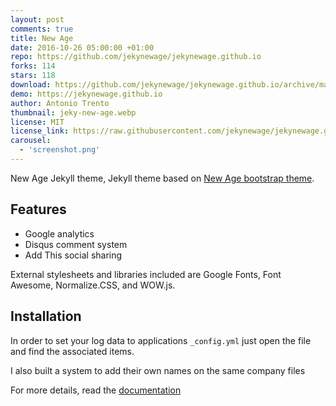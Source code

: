 ```yaml
---
layout: post
comments: true
title: New Age
date: 2016-10-26 05:00:00 +01:00
repo: https://github.com/jekynewage/jekynewage.github.io
forks: 114
stars: 118
download: https://github.com/jekynewage/jekynewage.github.io/archive/master.zip
demo: https://jekynewage.github.io
author: Antonio Trento
thumbnail: jeky-new-age.webp
license: MIT
license_link: https://raw.githubusercontent.com/jekynewage/jekynewage.github.io/refs/heads/master/LICENSE
carousel:
  - 'screenshot.png'
---
```


New Age Jekyll theme, Jekyll theme based on [New Age bootstrap theme](https://startbootstrap.com/template-overviews/new-age/).

## Features

* Google analytics
* Disqus comment system
* Add This social sharing

External stylesheets and libraries included are Google Fonts, Font Awesome, Normalize.CSS, and WOW.js.

## Installation

In order to set your log data to applications `_config.yml` just open the file and find the associated items.

I also built a system to add their own names on the same company files

For more details, read the [documentation](https://jekyllrb.com/)
